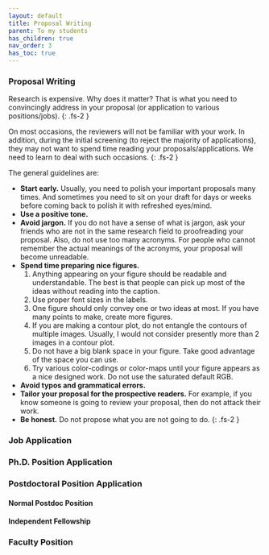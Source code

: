 ```yaml
---
layout: default
title: Proposal Writing
parent: To my students
has_children: true
nav_order: 3
has_toc: true
---
```



### Proposal Writing

Research is expensive. Why does it matter? That is what you need to convincingly address in your proposal (or application to various positions/jobs).
{: .fs-2 }

On most occasions, the reviewers will not be familiar with your work. In addition, during the initial screening (to reject the majority of applications), they may not want to spend time reading your proposals/applications. We need to learn to deal with such occasions.
{: .fs-2 }

The general guidelines are:
- **Start early.** Usually, you need to polish your important proposals many times. And sometimes you need to sit on your draft for days or weeks before coming back to polish it with refreshed eyes/mind.
- **Use a positive tone.**
- **Avoid jargon.**
    If you do not have a sense of what is jargon, ask your friends who are not in the same research field to proofreading your proposal. Also, do not use too many acronyms. For people who cannot remember the actual meanings of the acronyms, your proposal will become unreadable. 
- **Spend time preparing nice figures.**
    1. Anything appearing on your figure should be readable and understandable. The best is that people can pick up most of the ideas without reading into the caption.
    2. Use proper font sizes in the labels. 
    3. One figure should only convey one or two ideas at most. If you have many points to make, create more figures.
    4. If you are making a contour plot, do not entangle the contours of multiple images. Usually, I would not consider presently more than 2 images in a contour plot.
    5. Do not have a big blank space in your figure. Take good advantage of the space you can use.
    6. Try various color-codings or color-maps until your figure appears as a nice designed work. Do not use the saturated default RGB.
- **Avoid typos and grammatical errors.**
- **Tailor your proposal for the prospective readers.** For example, if you know someone is going to review your proposal, then do not attack their work.
- **Be honest.** Do not propose what you are not going to do.
{: .fs-2 }




### Job Application

### Ph.D. Position Application

### Postdoctoral Position Application

#### Normal Postdoc Position

#### Independent Fellowship



### Faculty Position
